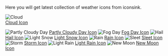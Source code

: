 Here you will get latest collection of weather icons from iconsink.

<img src="https://media.iconsink.com/og_images/cloud-5291.png" alt="Cloud"></br>
<a href="https://www.iconsink.com/icon/cloud-5291">Cloud Icon</a>

<img src="https://media.iconsink.com/g_images/partly-cloudy-day-5295.jpg" alt="Partly Cloudy Day">
<a href="https://www.iconsink.com/icon/partly-cloudy-day-5295">Partly Cloudy Day Icon</a>

<img src="https://media.iconsink.com/g_images/fog-day-5299.jpg" alt="Fog Day">
<a href="https://www.iconsink.com/icon/fog-day-5299">Fog Day Icon</a>

<img src="https://media.iconsink.com/g_images/hail-5302.jpg" alt="Hail">
<a href="https://www.iconsink.com/icon/hail-5302">Hail Icon</a>

<img src="https://media.iconsink.com/g_images/light-snow-5303.jpg" alt="Light Snow">
<a href="https://www.iconsink.com/icon/light-snow-5303">Light Snow Icon</a>

<img src="https://media.iconsink.com/g_images/rain-5307.jpg" alt="Rain">
<a href="https://www.iconsink.com/icon/rain-5307">Rain Icon</a>

<img src="https://media.iconsink.com/g_images/sleet-5310.jpg" alt="Sleet">
<a href="https://www.iconsink.com/icon/sleet-5310">Sleet Icon</a>

<img src="https://media.iconsink.com/g_images/storm-5314.jpg" alt="Storm">
<a href="https://www.iconsink.com/icon/storm-5314">Storm Icon</a>

<img src="https://media.iconsink.com/g_images/light-rain-5315.jpg" alt="Light Rain">
<a href="https://www.iconsink.com/icon/light-rain-5315">Light Rain Icon</a>

<img src="https://media.iconsink.com/g_images/new-moon-5318.jpg" alt="New Moon">
<a href="https://www.iconsink.com/icon/new-moon-5318">New Moon Icon</a>
